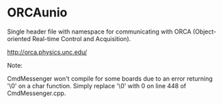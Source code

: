 # ORCAunio
Single header file with namespace for communicating with ORCA (Object-oriented Real-time Control and Acquisition). 

http://orca.physics.unc.edu/

Note:

CmdMessenger won't compile for some boards due to an error returning '\0' on a char function. Simply replace '\0' with 0 on line 448 of CmdMessenger.cpp.
